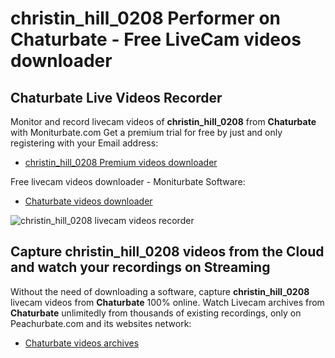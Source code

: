 # christin_hill_0208 Performer on Chaturbate - Free LiveCam videos downloader

## Chaturbate Live Videos Recorder

Monitor and record livecam videos of **christin_hill_0208** from **Chaturbate** with Moniturbate.com
Get a premium trial for free by just and only registering with your Email address:
* [christin_hill_0208 Premium videos downloader](https://moniturbate.com/request-demo-licence-key.html)

Free livecam videos downloader - Moniturbate Software:
* [Chaturbate videos downloader](https://moniturbate.com/moniturbate-download-software.html)

![christin_hill_0208 livecam videos recorder](https://peachurnet.com/templates/moniturbate-software.png)


## Capture christin_hill_0208 videos from the Cloud and watch your recordings on Streaming

Without the need of downloading a software, capture **christin_hill_0208** livecam videos from **Chaturbate** 100% online.
Watch Livecam archives from **Chaturbate** unlimitedly from thousands of existing recordings, only on Peachurbate.com and its websites network:
* [Chaturbate videos archives](https://peachurnet.com/)